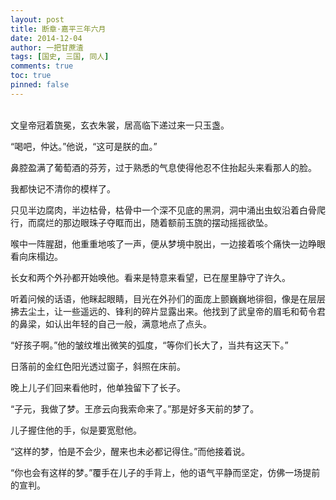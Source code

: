 ```yaml
---
layout: post
title: 断章·嘉平三年六月
date: 2014-12-04
author: 一把甘蔗渣
tags: [国史, 三国, 同人]
comments: true
toc: true
pinned: false
---
```


<br/>
文皇帝冠着旒冕，玄衣朱裳，居高临下递过来一只玉盏。

“喝吧，仲达。”他说，“这可是朕的血。”

鼻腔盈满了葡萄酒的芬芳，过于熟悉的气息使得他忍不住抬起头来看那人的脸。

我都快记不清你的模样了。

只见半边腐肉，半边枯骨，枯骨中一个深不见底的黑洞，洞中涌出虫蚁沿着白骨爬行，而腐烂的那边眼珠子夺眶而出，随着额前玉旒的摆动摇摇欲坠。

喉中一阵腥甜，他重重地咳了一声，便从梦境中脱出，一边接着咳个痛快一边睁眼看向床榻边。

长女和两个外孙都开始唤他。看来是特意来看望，已在屋里静守了许久。

听着问候的话语，他眯起眼睛，目光在外孙们的面庞上颤巍巍地徘徊，像是在层层拂去尘土，让一些遥远的、锋利的碎片显露出来。他找到了武皇帝的眉毛和荀令君的鼻梁，如认出年轻的自己一般，满意地点了点头。

“好孩子啊。”他的皱纹堆出微笑的弧度，“等你们长大了，当共有这天下。”

日落前的金红色阳光透过窗子，斜照在床前。

晚上儿子们回来看他时，他单独留下了长子。

“子元，我做了梦。王彦云向我索命来了。”那是好多天前的梦了。

儿子握住他的手，似是要宽慰他。

“这样的梦，怕是不会少，醒来也未必都记得住。”而他接着说。

“你也会有这样的梦。”覆手在儿子的手背上，他的语气平静而坚定，仿佛一场提前的宣判。

<br/>
